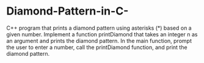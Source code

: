 # Diamond-Pattern-in-C-
C++ program that prints a diamond pattern using asterisks (*) based on a given number. Implement a function printDiamond that takes an integer n as an argument and prints the diamond pattern. In the main function, prompt the user to enter a number, call the printDiamond function, and print the diamond pattern.
